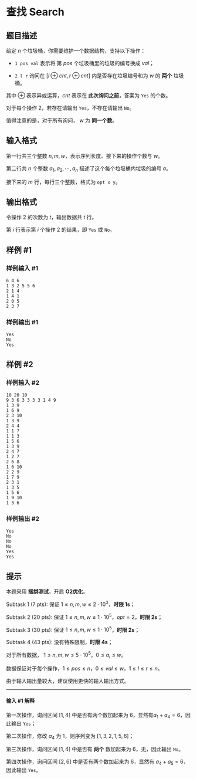 # 查找 Search

## 题目描述

给定 $n$ 个垃圾桶，你需要维护一个数据结构，支持以下操作：

-   `1 pos val` 表示将 第 $pos$ 个垃圾桶里的垃圾的编号换成 $val$；

-   `2 l r` 询问在 $[l\oplus cnt, r\oplus cnt]$ 内是否存在垃圾编号和为 $w$ 的 **两个** 垃圾桶。

其中 $\oplus$ 表示异或运算，$cnt$ 表示在 **此次询问之前**，答案为 `Yes` 的个数。

对于每个操作 2，若存在请输出 `Yes`，不存在请输出 `No`。

值得注意的是，对于所有询问， $w$ 为 **同一个数**。


## 输入格式

第一行共三个整数 $n, m, w$，表示序列长度、接下来的操作个数与 $w$。

第二行共 $n$ 个整数 $a_1, a_2, \cdots, a_n$ 描述了这个每个垃圾桶内垃圾的编号 $a$。

接下来的 $m$ 行，每行三个整数，格式为 `opt x y`。


## 输出格式

令操作 2 的次数为 $t$，输出数据共 $t$ 行。

第 $i$ 行表示第 $i$ 个操作 2 的结果，即 `Yes` 或 `No`。


## 样例 #1

### 样例输入 #1
```
6 4 6
1 3 2 5 5 6
2 1 4
1 4 1
2 0 5
2 3 7
```

### 样例输出 #1

```
Yes
No
Yes
```

## 样例 #2

### 样例输入 #2
```
10 20 10
9 3 6 3 3 3 3 1 4 9
1 3 9
1 6 9
2 3 10
1 3 9
2 4 4
1 1 7
1 1 3
1 5 6
1 3 9
2 4 7
1 2 7
2 6 8
1 6 10
2 2 9
1 7 9
2 3 1
1 3 5
1 5 6
1 9 10
1 3 6
```

### 样例输出 #2

```
Yes
No
No
No
Yes
Yes
```

## 提示

本题采用 **捆绑测试**，开启 **O2优化**。

$\text{Subtask 1 (7 pts)}:$ 保证 $1 \le n, m, w \le 2\cdot10^3$，**时限 $1\text{s}$**；

$\text{Subtask 2 (20 pts)}:$ 保证 $1 \le n, m, w \le 1\cdot10^5$，$opt = 2$，**时限 $2\text{s}$**；

$\text{Subtask 3 (30 pts)}:$ 保证 $1 \le n, m, w \le 1\cdot10^5$，**时限 $2\text{s}$**；

$\text{Subtask 4 (43 pts)}:$ 没有特殊限制，**时限 $4\text{s}$**；

对于所有数据， $1 \le n, m, w \le 5\cdot10^5$，$0 \le a_i \le w$。

数据保证对于每个操作，$1 \le pos \le n$，$0 \le val \le w$，$1 \le l \le r \le n$。

由于输入输出量较大，建议使用更快的输入输出方式。

---

#### 输入 #1 解释

第一次操作，询问区间 $[1, 4]$ 中是否有两个数加起来为 $6$，显然有$a_1 + a_4 = 6$，因此输出 `Yes`；

第二次操作，修改 $a_4$ 为 $1$，则序列变为 $[1, 3, 2, 1, 5, 6]$；

第三次操作，询问区间 $[1, 4]$ 中是否有 **两个** 数加起来为 $6$，无，因此输出 `No`。

第四次操作，询问区间 $[2, 6]$ 中是否有两个数加起来为 $6$，显然有 $a_4 + a_5 = 6$，因此输出 `Yes`。

